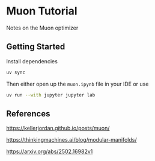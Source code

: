 Muon Tutorial
=============

Notes on the Muon optimizer

Getting Started
---------------

Install dependencies

```bash
uv sync
```

Then either open up the `muon.ipynb` file in your IDE or use

```bash
uv run --with jupyter jupyter lab
```

References
----------
https://kellerjordan.github.io/posts/muon/

https://thinkingmachines.ai/blog/modular-manifolds/

https://arxiv.org/abs/2502.16982v1

